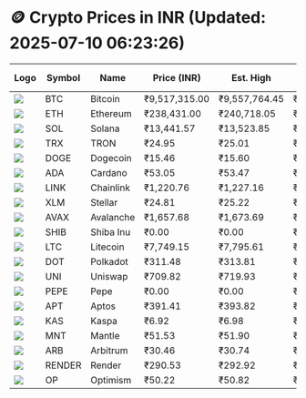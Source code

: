 # 🪙 Crypto Prices in INR (Updated: 2025-07-10 06:23:26)

| Logo | Symbol | Name       | Price (INR) | Est. High | Est. Low | Gross Profit | Fees | Net Profit | ROI % |
|------|--------|------------|-------------|-----------|----------|---------------|------|-------------|--------|
| ![](https://coin-images.coingecko.com/coins/images/1/large/bitcoin.png?1696501400) | BTC    | Bitcoin    | ₹9,517,315.00 | ₹9,557,764.45 | ₹9,476,865.55 | ₹853.65 | ₹200.00 | ₹653.65 | 0.65% |
| ![](https://coin-images.coingecko.com/coins/images/279/large/ethereum.png?1696501628) | ETH    | Ethereum   | ₹238,431.00 | ₹240,718.05 | ₹236,143.95 | ₹1,937.00 | ₹200.00 | ₹1,737.00 | 1.74% |
| ![](https://coin-images.coingecko.com/coins/images/4128/large/solana.png?1718769756) | SOL    | Solana     | ₹13,441.57 | ₹13,523.85 | ₹13,359.29 | ₹1,231.86 | ₹200.00 | ₹1,031.86 | 1.03% |
| ![](https://coin-images.coingecko.com/coins/images/1094/large/tron-logo.png?1696502193) | TRX    | TRON       | ₹24.95 | ₹25.01 | ₹24.89 | ₹506.29 | ₹200.00 | ₹306.29 | 0.31% |
| ![](https://coin-images.coingecko.com/coins/images/5/large/dogecoin.png?1696501409) | DOGE   | Dogecoin   | ₹15.46 | ₹15.60 | ₹15.32 | ₹1,860.62 | ₹200.00 | ₹1,660.62 | 1.66% |
| ![](https://coin-images.coingecko.com/coins/images/975/large/cardano.png?1696502090) | ADA    | Cardano    | ₹53.05 | ₹53.47 | ₹52.63 | ₹1,613.29 | ₹200.00 | ₹1,413.29 | 1.41% |
| ![](https://coin-images.coingecko.com/coins/images/877/large/chainlink-new-logo.png?1696502009) | LINK   | Chainlink  | ₹1,220.76 | ₹1,227.16 | ₹1,214.36 | ₹1,054.38 | ₹200.00 | ₹854.38 | 0.85% |
| ![](https://coin-images.coingecko.com/coins/images/100/large/fmpFRHHQ_400x400.jpg?1735231350) | XLM    | Stellar    | ₹24.81 | ₹25.22 | ₹24.40 | ₹3,368.99 | ₹200.00 | ₹3,168.99 | 3.17% |
| ![](https://coin-images.coingecko.com/coins/images/12559/large/Avalanche_Circle_RedWhite_Trans.png?1696512369) | AVAX   | Avalanche  | ₹1,657.68 | ₹1,673.69 | ₹1,641.67 | ₹1,950.39 | ₹200.00 | ₹1,750.39 | 1.75% |
| ![](https://coin-images.coingecko.com/coins/images/11939/large/shiba.png?1696511800) | SHIB   | Shiba Inu  | ₹0.00 | ₹0.00 | ₹0.00 | ₹1,452.74 | ₹200.00 | ₹1,252.74 | 1.25% |
| ![](https://coin-images.coingecko.com/coins/images/2/large/litecoin.png?1696501400) | LTC    | Litecoin   | ₹7,749.15 | ₹7,795.61 | ₹7,702.69 | ₹1,206.28 | ₹200.00 | ₹1,006.28 | 1.01% |
| ![](https://coin-images.coingecko.com/coins/images/12171/large/polkadot.png?1696512008) | DOT    | Polkadot   | ₹311.48 | ₹313.81 | ₹309.15 | ₹1,508.01 | ₹200.00 | ₹1,308.01 | 1.31% |
| ![](https://coin-images.coingecko.com/coins/images/12504/large/uniswap-logo.png?1720676669) | UNI    | Uniswap    | ₹709.82 | ₹719.93 | ₹699.71 | ₹2,890.20 | ₹200.00 | ₹2,690.20 | 2.69% |
| ![](https://coin-images.coingecko.com/coins/images/29850/large/pepe-token.jpeg?1696528776) | PEPE   | Pepe       | ₹0.00 | ₹0.00 | ₹0.00 | ₹3,006.79 | ₹200.00 | ₹2,806.79 | 2.81% |
| ![](https://coin-images.coingecko.com/coins/images/26455/large/aptos_round.png?1696525528) | APT    | Aptos      | ₹391.41 | ₹393.82 | ₹389.00 | ₹1,239.33 | ₹200.00 | ₹1,039.33 | 1.04% |
| ![](https://coin-images.coingecko.com/coins/images/25751/large/kaspa-icon-exchanges.png?1696524837) | KAS    | Kaspa      | ₹6.92 | ₹6.98 | ₹6.86 | ₹1,793.40 | ₹200.00 | ₹1,593.40 | 1.59% |
| ![](https://coin-images.coingecko.com/coins/images/30980/large/Mantle-Logo-mark.png?1739213200) | MNT    | Mantle     | ₹51.53 | ₹51.90 | ₹51.16 | ₹1,460.22 | ₹200.00 | ₹1,260.22 | 1.26% |
| ![](https://coin-images.coingecko.com/coins/images/16547/large/arb.jpg?1721358242) | ARB    | Arbitrum   | ₹30.46 | ₹30.74 | ₹30.18 | ₹1,828.78 | ₹200.00 | ₹1,628.78 | 1.63% |
| ![](https://coin-images.coingecko.com/coins/images/11636/large/rndr.png?1696511529) | RENDER | Render     | ₹290.53 | ₹292.92 | ₹288.14 | ₹1,660.67 | ₹200.00 | ₹1,460.67 | 1.46% |
| ![](https://coin-images.coingecko.com/coins/images/25244/large/Optimism.png?1696524385) | OP     | Optimism   | ₹50.22 | ₹50.82 | ₹49.62 | ₹2,430.62 | ₹200.00 | ₹2,230.62 | 2.23% |
